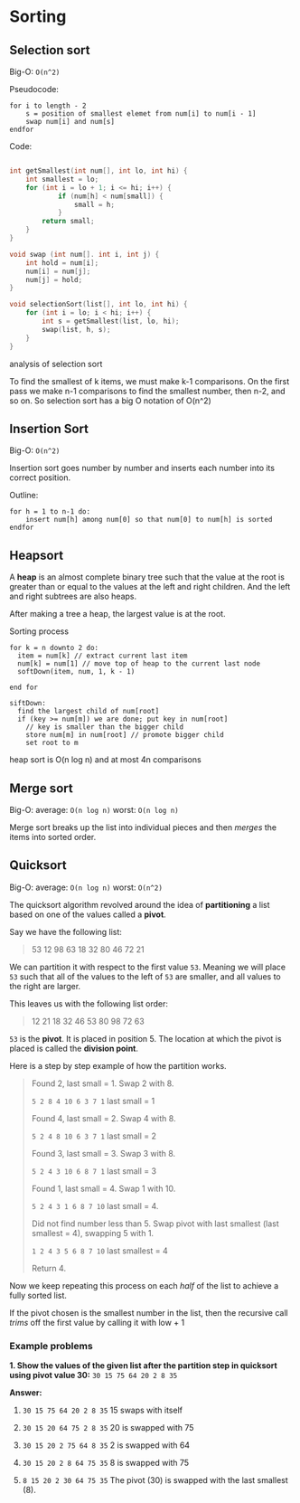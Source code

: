 # Sorting

## Selection sort

Big-O: `O(n^2)`

Pseudocode:

```text
for i to length - 2
	s = position of smallest elemet from num[i] to num[i - 1]
	swap num[i] and num[s]
endfor
```

Code:

```c

int getSmallest(int num[], int lo, int hi) {
	int smallest = lo;
	for (int i = lo + 1; i <= hi; i++) {
			if (num[h] < num[small]) {
				small = h;
			}
		return small;
	}
}

void swap (int num[]. int i, int j) {
	int hold = num[i];
	num[i] = num[j];
	num[j] = hold;
}

void selectionSort(list[], int lo, int hi) {
	for (int i = lo; i < hi; i++) {
		int s = getSmallest(list, lo, hi);
		swap(list, h, s);
	}
}
```

analysis of selection sort

To find the smallest of k items, we must make k-1 comparisons. On the first pass we make n-1 comparisons to find the smallest number, then n-2, and so on. So selection sort has a big O notation of O(n^2)

## Insertion Sort

Big-O: `O(n^2)`

Insertion sort goes number by number and inserts each number into its correct position.

Outline:

```text
for h = 1 to n-1 do:
	insert num[h] among num[0] so that num[0] to num[h] is sorted
endfor
```

## Heapsort

A **heap** is an almost complete binary tree such that the value at the root is greater than or equal to the values at the left and right children. And the left and right subtrees are also heaps.

After making a tree a heap, the largest value is at the root.

Sorting process

```text
for k = n downto 2 do:
  item = num[k] // extract current last item
  num[k] = num[1] // move top of heap to the current last node
  softDown(item, num, 1, k - 1)

end for

siftDown:
  find the largest child of num[root]
  if (key >= num[m]) we are done; put key in num[root]
    // key is smaller than the bigger child
    store num[m] in num[root] // promote bigger child
    set root to m
```
heap sort is O(n log n) and at most 4n comparisons

## Merge sort

Big-O: average: `O(n log n)` worst: `O(n log n)`

Merge sort breaks up the list into individual pieces and then _merges_ the items into sorted order.

## Quicksort

Big-O: average: `O(n log n)` worst: `O(n^2)`

The quicksort algorithm revolved around the idea of **partitioning** a list based on one of the values called a **pivot**.

Say we have the following list:

> 53 12 98 63 18 32 80 46 72 21

We can partition it with respect to the first value `53`. Meaning we will place `53` such that all of the values to the left of `53` are smaller, and all values to the right are larger.

This leaves us with the following list order:

> 12 21 18 32 46 53 80 98 72 63

`53` is the **pivot**. It is placed in position 5. The location at which the pivot is placed is called the **division point**.

Here is a step by step example of how the partition works.

>Found 2, last small = 1. Swap 2 with 8.
>
>`5 2 8 4 10 6 3 7 1` last small = 1
>
>Found 4, last small = 2. Swap 4 with 8.
>
>`5 2 4 8 10 6 3 7 1` last small = 2
>
>Found 3, last small = 3. Swap 3 with 8.
>
>`5 2 4 3 10 6 8 7 1` last small = 3
>
>Found 1, last small = 4. Swap 1 with 10.
>
>`5 2 4 3 1 6 8 7 10` last small = 4.
>
>Did not find number less than 5. Swap pivot with last smallest (last smallest = 4), swapping 5 with 1.
>
>`1 2 4 3 5 6 8 7 10` last smallest = 4
>
>Return 4.

Now we keep repeating this process on each _half_ of the list to achieve a fully sorted list.

If the pivot chosen is the smallest number in the list, then the recursive call _trims_ off the first value by calling it with low + 1

### Example problems

**1. Show the values of the given list after the partition step in quicksort using pivot value 30:**
`30 15 75 64 20 2 8 35`

**Answer:**

1. `30 15 75 64 20 2 8 35` 15 swaps with itself

2. `30 15 20 64 75 2 8 35` 20 is swapped with 75

3. `30 15 20 2 75 64 8 35` 2 is swapped with 64

4. `30 15 20 2 8 64 75 35` 8 is swapped with 75

5. `8 15 20 2 30 64 75 35` The pivot (30) is swapped with the last smallest (8).
